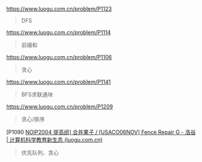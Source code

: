 https://www.luogu.com.cn/problem/P1123

> DFS

https://www.luogu.com.cn/problem/P1114

> 前缀和

https://www.luogu.com.cn/problem/P1106

> 贪心

https://www.luogu.com.cn/problem/P1141

>    BFS求联通块

https://www.luogu.com.cn/problem/P1209

> 贪心/排序

[P1090 [NOIP2004 提高组\] 合并果子 / [USACO06NOV] Fence Repair G - 洛谷 | 计算机科学教育新生态 (luogu.com.cn)](https://www.luogu.com.cn/problem/P1090)

> 优先队列、贪心
